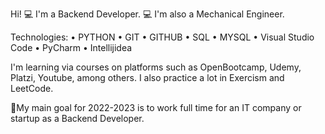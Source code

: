 Hi! 💻 I'm a Backend Developer. 💻  I'm also a Mechanical Engineer.

Technologies: • PYTHON • GIT • GITHUB • SQL • MYSQL • Visual Studio Code • PyCharm • Intellijidea

I'm learning via courses on platforms such as OpenBootcamp, Udemy, Platzi, Youtube, among others. I also practice a lot in Exercism and LeetCode.

🚀My main goal for 2022-2023 is to work full time for an IT company or startup as a Backend Developer.
